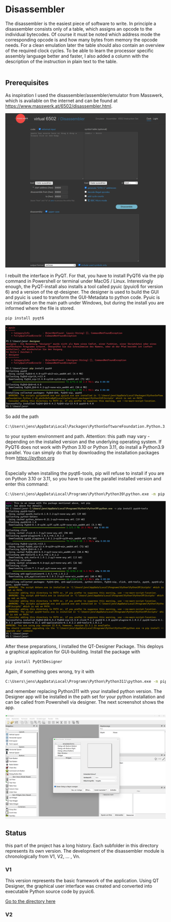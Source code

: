 # Disassembler
The disassembler is the easiest piece of software to write. In principle a disassembler consists only of a table, which assigns an opcode to the individual bytecodes. Of course it must be noted which address mode the corresponding opcode is and how many bytes from memory the opcode needs. For a clean emulation later the table should also contain an overview of the required clock cycles. To be able to learn the processor specific assembly language better and faster, I also added a column with the description of the instruction in plain text to the table.<br/><br/>

## Prerequisites 
As inspiration I used the disassembler/assembler/emulator from Masswerk, which is available on the internet and can be found at https://www.masswerk.at/6502/disassembler.html. 

![Masswerk_Disassembler](/images/masswerk-disassembler.png)

I rebuilt the interface in PyQT. For that, you have to install PyQT6 via the pip command in Powershell or terminal under MacOS / Linux. Interestingly enough, the PyQT-install also installs a tool called pyuic (pyuic6 for version 6) and a version of the qt-designer. The designer is used to build the GUI and pyuic is used to transform the GUI-Metadata to python code. Pyuic is not installed on the main path under Windows, but during the install you are informed where the file is stored.

```bash
pip install pyqt6
```

![PyQT_Install](/images/pyqt-install.png)

So add the path

```bash
C:\Users\jens\AppData\Local\Packages\PythonSoftwareFoundation.Python.3.10_qbz5n2kfra8p0\LocalCache\local-packages\Python310\Scripts
```

to your system environment and path. Attention: this path may vary - depending on the installed version and the underlying operating system. If PyQT6 does not work with Python 3.10 or Python 3.11, do install a Python3.9 parallel. You can simply do that by downloading the installation packages from https://python.org <br/><br/>

Especially when installing the pyqt6-tools, pip will refuse to install if you are on Python 3.10 or 3.11, so you have to use the parallel installed version and enter this command:

```bash
C:\Users\jens\AppData\Local\Programs\Python\Python39\python.exe -m pip install pyqt6-tools
```

![PyQT6_Tools_Install](/images/pyqt6-tools-39.png)

After these preparations, I installed the QT-Designer Package. This deploys a graphical application for GUI-building. Install the package with

```bash
pip install PyQt5Designer
```

Again, if something goes wrong, try it with

```bash
C:\Users\jens\AppData\Local\Programs\Python\Python311\python.exe -m pip install PyQt5Designer
```

and remember replacing Python311 with your installed python version. The Designer app will be installed in the path set for your python installation and can be called from Powershell via designer. The next screenshot shows the app.

![PyQT-Designer](/images/qt-designer.png)

## Status
this part of the project has a long history. Each subfolder in this directory represents its own version. The development of the disassembler module is chronologically from V1, V2, ... , Vn.

### V1
This version represents the basic framework of the application. Using QT Designer, the graphical user interface was created and converted into executable Python source code by pyuic6.

[Go to the directory here](https://github.com/jegali/CPyU/tree/main/Disassembler/v1)

### V2


